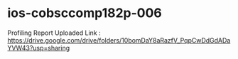 # ios-cobsccomp182p-006

Profiling Report Uploaded Link : https://drive.google.com/drive/folders/10bomDaY8aRazfV_PqpCwDdGdADaYVW43?usp=sharing

